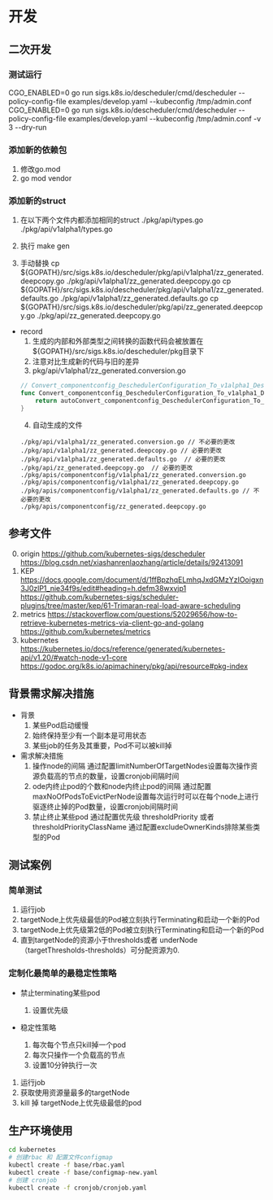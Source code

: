 # 开发
## 二次开发 
### 测试运行
CGO_ENABLED=0 go run  sigs.k8s.io/descheduler/cmd/descheduler --policy-config-file examples/develop.yaml --kubeconfig /tmp/admin.conf
CGO_ENABLED=0 go run  sigs.k8s.io/descheduler/cmd/descheduler --policy-config-file examples/develop.yaml --kubeconfig /tmp/admin.conf -v 3 --dry-run
### 添加新的依赖包
1. 修改go.mod
2. go mod vendor
### 添加新的struct
1. 在以下两个文件内都添加相同的struct
./pkg/api/types.go
./pkg/api/v1alpha1/types.go

2. 执行 make gen

3. 手动替换
cp ${GOPATH}/src/sigs.k8s.io/descheduler/pkg/api/v1alpha1/zz_generated.deepcopy.go  ./pkg/api/v1alpha1/zz_generated.deepcopy.go
cp ${GOPATH}/src/sigs.k8s.io/descheduler/pkg/api/v1alpha1/zz_generated.defaults.go  ./pkg/api/v1alpha1/zz_generated.defaults.go
cp ${GOPATH}/src/sigs.k8s.io/descheduler/pkg/api/zz_generated.deepcopy.go  ./pkg/api/zz_generated.deepcopy.go

- record
    1. 生成的内部和外部类型之间转换的函数代码会被放置在${GOPATH}/src/sigs.k8s.io/descheduler/pkg目录下
    2. 注意对比生成新的代码与旧的差异
    3. pkg/api/v1alpha1/zz_generated.conversion.go
    ```go
    // Convert_componentconfig_DeschedulerConfiguration_To_v1alpha1_DeschedulerConfiguration is an autogenerated conversion function.
    func Convert_componentconfig_DeschedulerConfiguration_To_v1alpha1_DeschedulerConfiguration(in *componentconfig.DeschedulerConfiguration, out *DeschedulerConfiguration, s conversion.Scope) error {
        return autoConvert_componentconfig_DeschedulerConfiguration_To_v1alpha1_DeschedulerConfiguration(in, out, s)
    }
    ```
    4. 自动生成的文件
    ```
    ./pkg/api/v1alpha1/zz_generated.conversion.go // 不必要的更改
    ./pkg/api/v1alpha1/zz_generated.deepcopy.go // 必要的更改
    ./pkg/api/v1alpha1/zz_generated.defaults.go  // 必要的更改
    ./pkg/api/zz_generated.deepcopy.go  // 必要的更改
    ./pkg/apis/componentconfig/v1alpha1/zz_generated.conversion.go
    ./pkg/apis/componentconfig/v1alpha1/zz_generated.deepcopy.go
    ./pkg/apis/componentconfig/v1alpha1/zz_generated.defaults.go // 不必要的更改
    ./pkg/apis/componentconfig/zz_generated.deepcopy.go
    ```
## 参考文件
0. origin
https://github.com/kubernetes-sigs/descheduler
https://blog.csdn.net/xiashanrenlaozhang/article/details/92413091
1. KEP
https://docs.google.com/document/d/1ffBpzhqELmhqJxdGMzYzIOoigxn3J0zlP1_nie34f9s/edit#heading=h.defm38wxvjp1
https://github.com/kubernetes-sigs/scheduler-plugins/tree/master/kep/61-Trimaran-real-load-aware-scheduling
2. metrics 
https://stackoverflow.com/questions/52029656/how-to-retrieve-kubernetes-metrics-via-client-go-and-golang
https://github.com/kubernetes/metrics
3. kubernetes
https://kubernetes.io/docs/reference/generated/kubernetes-api/v1.20/#watch-node-v1-core  
https://godoc.org/k8s.io/apimachinery/pkg/api/resource#pkg-index

## 背景需求解决措施
- 背景
    1. 某些Pod启动缓慢
    2. 始终保持至少有一个副本是可用状态
    3. 某些job的任务及其重要，Pod不可以被kill掉
- 需求解决措施
    1. 操作node的间隔
        通过配置limitNumberOfTargetNodes设置每次操作资源负载高的节点的数量，设置cronjob间隔时间
    2. ode内终止pod的个数和node内终止pod的间隔
        通过配置maxNoOfPodsToEvictPerNode设置每次运行时可以在每个node上进行驱逐终止掉的Pod数量，设置cronjob间隔时间
    3. 禁止终止某些pod
        通过配置优先级 thresholdPriority 或者 thresholdPriorityClassName
        通过配置excludeOwnerKinds排除某些类型的Pod
## 测试案例
### 简单测试
1. 运行job
2. targetNode上优先级最低的Pod被立刻执行Terminating和启动一个新的Pod
3. targetNode上优先级第2低的Pod被立刻执行Terminating和启动一个新的Pod
4. 直到targetNode的资源小于thresholds或者 underNode（targetThresholds-thresholds）可分配资源为0.

### 定制化最简单的最稳定性策略
- 禁止terminating某些pod
    1. 设置优先级

- 稳定性策略
    1. 每次每个节点只kill掉一个pod
    2. 每次只操作一个负载高的节点
    3. 设置10分钟执行一次

1. 运行job
2. 获取使用资源量最多的targetNode
3. kill 掉 targetNode上优先级最低的pod

## 生产环境使用
```bash
cd kubernetes
# 创建rbac 和 配置文件configmap
kubectl create -f base/rbac.yaml
kubectl create -f base/configmap-new.yaml
# 创建 cronjob
kubectl create -f cronjob/cronjob.yaml
```
